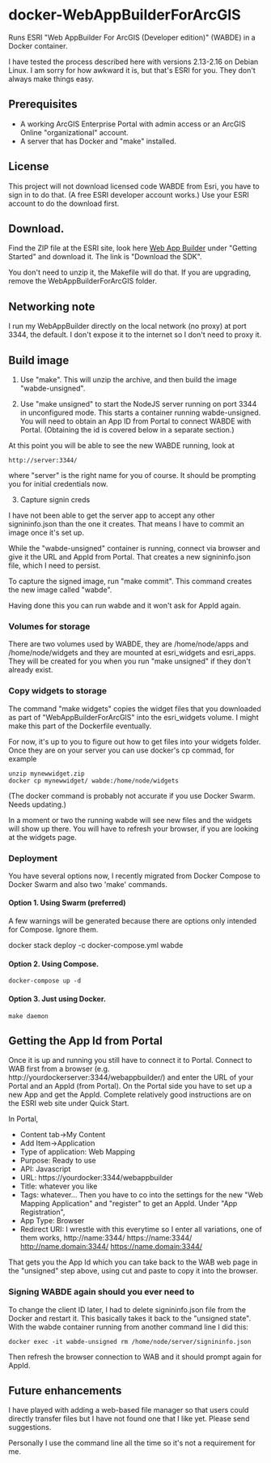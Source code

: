 # docker-WebAppBuilderForArcGIS
Runs ESRI "Web AppBuilder For ArcGIS (Developer edition)" (WABDE) in a Docker container.

I have tested the process described here with versions 2.13-2.16 on
Debian Linux.  I am sorry for how awkward it is, but that's ESRI for
you. They don't always make things easy.

## Prerequisites 

* A working ArcGIS Enterprise Portal with admin access or an ArcGIS Online "organizational" account.
* A server that has Docker and "make" installed.

## License

This project will not download licensed code WABDE from Esri, you have
to sign in to do that. (A free ESRI developer account works.)  Use
your ESRI account to do the download first.

## Download.

Find the ZIP file at the ESRI site, look here 
[Web App Builder](https://developers.arcgis.com/web-appbuilder/)
under "Getting Started" and download it. The link is "Download the SDK".

You don't need to unzip it, the Makefile will do that.
If you are upgrading, remove the WebAppBuilderForArcGIS folder.

## Networking note

I run my WebAppBuilder directly on the local network (no proxy) at
port 3344, the default. I don't expose it to the internet so I don't
need to proxy it.

## Build image

1. Use "make". This will unzip the archive, and then build
the image "wabde-unsigned".

2. Use "make unsigned" to start the NodeJS server running on port 3344 in
unconfigured mode.  This starts a container running wabde-unsigned.
You will need to obtain an App ID from Portal to connect WABDE with
Portal. (Obtaining the id is covered below in a separate section.)

At this point you will be able to see the new WABDE running, look at

    http://server:3344/

where "server" is the right name for you of course. It should be prompting
you for initial credentials now.

3. Capture signin creds

I have not been able to get the server app to accept any other
signininfo.json than the one it creates. That means I have to commit
an image once it's set up.

While the "wabde-unsigned" container is running, connect via browser
and give it the URL and AppId from Portal.  That creates a new
signininfo.json file, which I need to persist.

To capture the signed image, run "make commit". This command creates
the new image called "wabde".
    
Having done this you can run wabde and it won't ask for AppId again.

### Volumes for storage

There are two volumes used by WABDE, they are /home/node/apps and /home/node/widgets
and they are mounted at esri_widgets and esri_apps. They will be created for you
when you run "make unsigned" if they don't already exist.

### Copy widgets to storage

The command "make widgets" copies the widget files that you downloaded
as part of "WebAppBuilderForArcGIS" into the esri_widgets volume. I
might make this part of the Dockerfile eventually.

For now, it's up to you to figure out how to get files into your widgets folder.
Once they are on your server you can use docker's cp commad, for example

    unzip mynewwidget.zip
    docker cp mynewwidget/ wabde:/home/node/widgets

(The docker command is probably not accurate if you use Docker Swarm. Needs updating.)

In a moment or two the running wabde will see new files and the widgets will show up there.
You will have to refresh your browser, if you are looking at the widgets page.

### Deployment

You have several options now, I recently migrated from Docker Compose
to Docker Swarm and also two 'make' commands.

#### Option 1. Using Swarm (preferred)

A few warnings will be generated because there are options only intended for Compose. Ignore them.

   docker stack deploy -c docker-compose.yml wabde

#### Option 2. Using Compose.

    docker-compose up -d

#### Option 3. Just using Docker.

    make daemon

## Getting the App Id from Portal

Once it is up and running you still have to connect it to Portal.
Connect to WAB first from a browser (e.g. http://yourdockerserver:3344/webappbuilder/) and
enter the URL of your Portal and an AppId (from Portal). On the Portal
side you have to set up a new App and get the AppId. Complete
relatively good instructions are on the ESRI web site under Quick Start.

In Portal,

* Content tab->My Content
* Add Item->Application
* Type of application: Web Mapping
* Purpose: Ready to use
* API: Javascript
* URL: https://yourdocker:3344/webappbuilder
* Title: whatever you like
* Tags: whatever...
Then you have to co into the settings for the new "Web Mapping Application"
and "register" to get an AppId. Under "App Registration",
* App Type: Browser
* Redirect URI: I wrestle with this everytime so I enter all variations, one of them works,
http://name:3344/ 
https://name:3344/ 
http://name.domain:3344/ 
https://name.domain:3344/ 

That gets you the App Id which you can take back to the WAB web page in the "unsigned" step above,
using cut and paste to copy it into the browser.

### Signing WABDE again should you ever need to

To change the client ID later, I had to delete signininfo.json
file from the Docker and restart it. This basically takes it back to the "unsigned state".
With the wabde container running from another command line I did this:

    docker exec -it wabde-unsigned rm /home/node/server/signininfo.json

Then refresh the browser connection to WAB and it should prompt again for AppId.

## Future enhancements

I have played with adding a web-based file manager so that users could directly
transfer files but I have not found one that I like yet. Please send suggestions.

Personally I use the command line all the time so it's not a requirement for me.
